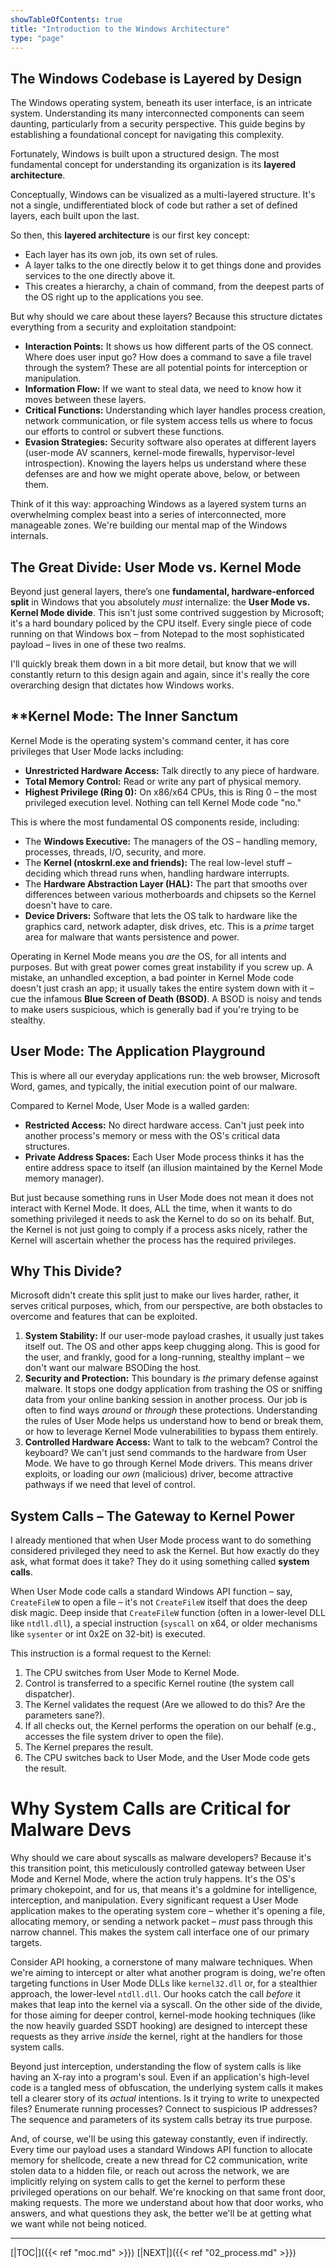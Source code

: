```yaml
---
showTableOfContents: true
title: "Introduction to the Windows Architecture"
type: "page"
---
```

## The Windows Codebase is Layered by Design

The Windows operating system, beneath its user interface, is an intricate system. Understanding its many interconnected components can seem daunting, particularly from a security perspective. This guide begins by establishing a foundational concept for navigating this complexity.

Fortunately, Windows is built upon a structured design. The most fundamental concept for understanding its organization is its **layered architecture**.

Conceptually, Windows can be visualized as a multi-layered structure. It's not a single, undifferentiated block of code but rather a set of defined layers, each built upon the last.

So then, this **layered architecture** is our first key concept:

- Each layer has its own job, its own set of rules.
- A layer talks to the one directly below it to get things done and provides services to the one directly above it.
- This creates a hierarchy, a chain of command, from the deepest parts of the OS right up to the applications you see.

But why should we care about these layers? Because this structure dictates everything from a security and exploitation standpoint:

- **Interaction Points:** It shows us how different parts of the OS connect. Where does user input go? How does a command to save a file travel through the system? These are all potential points for interception or manipulation.
- **Information Flow:** If we want to steal data, we need to know how it moves between these layers.
- **Critical Functions:** Understanding which layer handles process creation, network communication, or file system access tells us where to focus our efforts to control or subvert these functions.
- **Evasion Strategies:** Security software also operates at different layers (user-mode AV scanners, kernel-mode firewalls, hypervisor-level introspection). Knowing the layers helps us understand where these defenses are and how we might operate above, below, or between them.

Think of it this way: approaching Windows as a layered system turns an overwhelming complex beast into a series of interconnected, more manageable zones. We're building our mental map of the Windows internals.

## The Great Divide: User Mode vs. Kernel Mode

Beyond just general layers, there’s one **fundamental, hardware-enforced split** in Windows that you absolutely _must_ internalize: the **User Mode vs. Kernel Mode divide**. This isn't just some contrived suggestion by Microsoft; it's a hard boundary policed by the CPU itself. Every single piece of code running on that Windows box – from Notepad to the most sophisticated payload – lives in one of these two realms.

I'll quickly break them down in a bit more detail, but know that we will constantly return to this design again and again, since it's really the core overarching design that dictates how Windows works.

## **Kernel Mode: The Inner Sanctum

Kernel Mode is the operating system's command center, it has core privileges that User Mode lacks including:

- **Unrestricted Hardware Access:** Talk directly to any piece of hardware.
- **Total Memory Control:** Read or write any part of physical memory.
- **Highest Privilege (Ring 0):** On x86/x64 CPUs, this is Ring 0 – the most privileged execution level. Nothing can tell Kernel Mode code "no."

This is where the most fundamental OS components reside, including:

- The **Windows Executive:** The managers of the OS – handling memory, processes, threads, I/O, security, and more.
- The **Kernel (ntoskrnl.exe and friends):** The real low-level stuff – deciding which thread runs when, handling hardware interrupts.
- The **Hardware Abstraction Layer (HAL):** The part that smooths over differences between various motherboards and chipsets so the Kernel doesn't have to care.
- **Device Drivers:** Software that lets the OS talk to hardware like the graphics card, network adapter, disk drives, etc. This is a _prime_ target area for malware that wants persistence and power.

Operating in Kernel Mode means you _are_ the OS, for all intents and purposes. But with great power comes great instability if you screw up. A mistake, an unhandled exception, a bad pointer in Kernel Mode code doesn't just crash an app; it usually takes the entire system down with it – cue the infamous **Blue Screen of Death (BSOD)**. A BSOD is noisy and tends to make users suspicious, which is generally bad if you're trying to be stealthy.

## **User Mode: The Application Playground**

This is where all our everyday applications run: the web browser, Microsoft Word, games, and typically, the initial execution point of our malware.

Compared to Kernel Mode, User Mode is a walled garden:

- **Restricted Access:** No direct hardware access. Can't just peek into another process's memory or mess with the OS's critical data structures.
- **Private Address Spaces:** Each User Mode process thinks it has the entire address space to itself (an illusion maintained by the Kernel Mode memory manager).

But just because something runs in User Mode does not mean it does not interact with Kernel Mode. It does, ALL the time, when it wants to do something privileged it needs to ask the Kernel to do so on its behalf. But, the Kernel is not just going to comply if a process asks nicely, rather the Kernel will ascertain whether the process has the required privileges.


## **Why This Divide?**
Microsoft didn't create this split just to make our lives harder, rather, it serves critical purposes, which, from our perspective, are both obstacles to overcome and features that can be exploited.

1. **System Stability:** If our user-mode payload crashes, it usually just takes itself out. The OS and other apps keep chugging along. This is good for the user, and frankly, good for a long-running, stealthy implant – we don't want our malware BSODing the host.
2. **Security and Protection:** This boundary is _the_ primary defense against malware. It stops one dodgy application from trashing the OS or sniffing data from your online banking session in another process. Our job is often to find ways _around_ or _through_ these protections. Understanding the rules of User Mode helps us understand how to bend or break them, or how to leverage Kernel Mode vulnerabilities to bypass them entirely.
3. **Controlled Hardware Access:** Want to talk to the webcam? Control the keyboard? We can't just send commands to the hardware from User Mode. We have to go through Kernel Mode drivers. This means driver exploits, or loading our _own_ (malicious) driver, become attractive pathways if we need that level of control.

## System Calls – The Gateway to Kernel Power

I already mentioned that when User Mode process want to do something considered privileged they need to ask the Kernel. But how exactly do they ask, what format does it take? They do it using something called **system calls**.

When User Mode code calls a standard Windows API function – say, `CreateFileW` to open a file – it's not `CreateFileW` itself that does the deep disk magic. Deep inside that `CreateFileW` function (often in a lower-level DLL like `ntdll.dll`), a special instruction (`syscall` on x64, or older mechanisms like `sysenter` or int 0x2E on 32-bit) is executed.

This instruction is a formal request to the Kernel:

1. The CPU switches from User Mode to Kernel Mode.
2. Control is transferred to a specific Kernel routine (the system call dispatcher).
3. The Kernel validates the request (Are we allowed to do this? Are the parameters sane?).
4. If all checks out, the Kernel performs the operation on our behalf (e.g., accesses the file system driver to open the file).
5. The Kernel prepares the result.
6. The CPU switches back to User Mode, and the User Mode code gets the result.

# **Why System Calls are Critical for Malware Devs**

Why should we care about syscalls as malware developers? Because it's this transition point, this meticulously controlled gateway between User Mode and Kernel Mode, where the action truly happens. It's the OS's primary chokepoint, and for us, that means it's a goldmine for intelligence, interception, and manipulation. Every significant request a User Mode application makes to the operating system core – whether it's opening a file, allocating memory, or sending a network packet – _must_ pass through this narrow channel. This makes the system call interface one of our primary targets.

Consider API hooking, a cornerstone of many malware techniques. When we're aiming to intercept or alter what another program is doing, we're often targeting functions in User Mode DLLs like `kernel32.dll` or, for a stealthier approach, the lower-level `ntdll.dll`. Our hooks catch the call _before_ it makes that leap into the kernel via a syscall. On the other side of the divide, for those aiming for deeper control, kernel-mode hooking techniques (like the now heavily guarded SSDT hooking) are designed to intercept these requests as they arrive _inside_ the kernel, right at the handlers for those system calls.

Beyond just interception, understanding the flow of system calls is like having an X-ray into a program's soul. Even if an application's high-level code is a tangled mess of obfuscation, the underlying system calls it makes tell a clearer story of its _actual_ intentions. Is it trying to write to unexpected files? Enumerate running processes? Connect to suspicious IP addresses? The sequence and parameters of its system calls betray its true purpose.

And, of course, we'll be using this gateway constantly, even if indirectly. Every time our payload uses a standard Windows API function to allocate memory for shellcode, create a new thread for C2 communication, write stolen data to a hidden file, or reach out across the network, we are implicitly relying on system calls to get the kernel to perform these privileged operations on our behalf. We're knocking on that same front door, making requests. The more we understand about how that door works, who answers, and what questions they ask, the better we'll be at getting what we want while not being noticed.


---
[|TOC|]({{< ref "moc.md" >}})
[|NEXT|]({{< ref "02_process.md" >}})